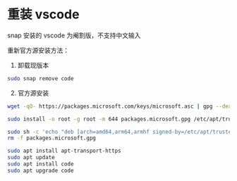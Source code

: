 重装 vscode
===

snap 安装的 vscode 为阉割版，不支持中文输入

重新官方源安装方法：

1. 卸载现版本

```bash
sudo snap remove code
```

2. 官方源安装

```bash
wget -qO- https://packages.microsoft.com/keys/microsoft.asc | gpg --dearmor > packages.microsoft.gpg

sudo install -o root -g root -m 644 packages.microsoft.gpg /etc/apt/trusted.gpg.d/

sudo sh -c 'echo "deb [arch=amd64,arm64,armhf signed-by=/etc/apt/trusted.gpg.d/packages.microsoft.gpg] https://packages.microsoft.com/repos/code stable main" > /etc/apt/sources.list.d/vscode.list'
rm -f packages.microsoft.gpg

sudo apt install apt-transport-https
sudo apt update
sudo apt install code
sudo apt upgrade code
```
